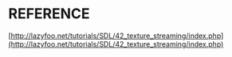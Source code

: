 # REFERENCE

[http://lazyfoo.net/tutorials/SDL/42_texture_streaming/index.php](http://lazyfoo.net/tutorials/SDL/42_texture_streaming/index.php)
